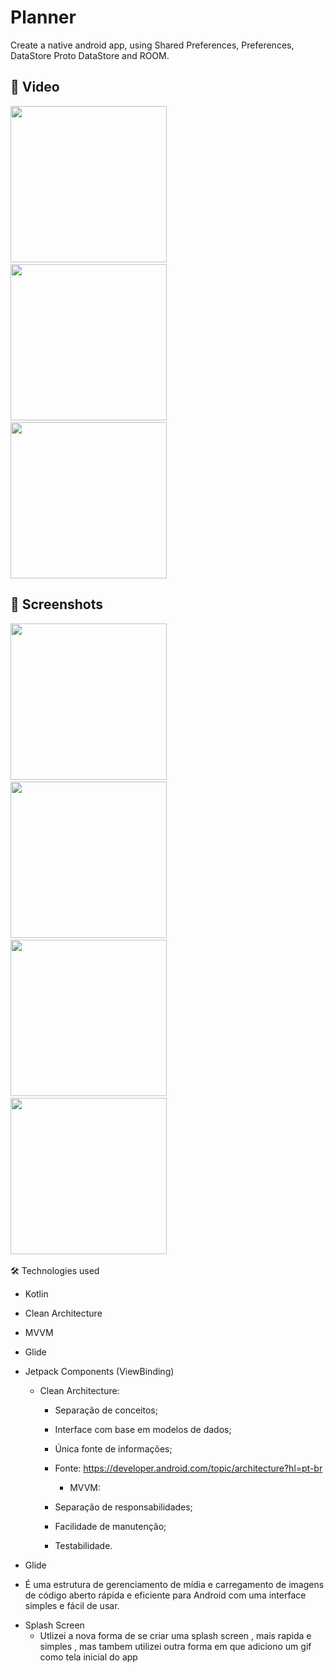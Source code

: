 # Planner

Create a native android app, using Shared Preferences, Preferences, DataStore Proto DataStore and ROOM.


## :movie_camera: Video
<img src="https://github.com/user-attachments/assets/0272d896-3353-4980-bee3-0d9b39165c00" width="250">&emsp;<img src="https://github.com/user-attachments/assets/2c69e3fb-9f5b-4e26-8ae1-262a6a95c1e8" width="250">&emsp;<img src="https://github.com/user-attachments/assets/e38bde20-aed7-4870-b8e5-35f9ee24ac4f" width="250">
## :camera_flash: Screenshots
<img src="https://github.com/user-attachments/assets/ef66cbba-a963-4477-a3df-d629a13884aa" width="250">&emsp;
<img src="https://github.com/user-attachments/assets/b492600f-e2fd-42ac-b619-976849a093df" width="250">&emsp;
<img src="https://github.com/user-attachments/assets/442cbce2-cb5c-4d61-9f7e-f6f4d162ce3f" width="250">&emsp;
<img src="https://github.com/user-attachments/assets/52cbc177-65d9-4d68-8fd1-00db06f6bb2e" width="250">&emsp;


🛠️ Technologies used

- Kotlin
- Clean Architecture
- MVVM
- Glide
- Jetpack Components (ViewBinding)

  * Clean Architecture:
    - Separação de conceitos;
    - Interface com base em modelos de dados;
    - Única fonte de informações;
    - Fonte: https://developer.android.com/topic/architecture?hl=pt-br
   
      * MVVM:
    - Separação de responsabilidades;
    - Facilidade de manutenção;
    - Testabilidade.
     
  
 * Glide 
  - É uma estrutura de gerenciamento de mídia e carregamento de imagens de código aberto rápida e eficiente para Android com uma  interface simples e fácil de usar.

 * Splash Screen
   - Utlizei a nova forma de se criar uma splash screen , mais rapida e simples , mas tambem utilizei outra forma em que adiciono um gif como tela inicial do app 

